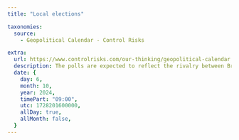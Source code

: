 ```yaml
---
title: "Local elections"

taxonomies:
  source:
    - Geopolitical Calendar - Control Risks

extra:
  url: https://www.controlrisks.com/our-thinking/geopolitical-calendar
  description: The polls are expected to reflect the rivalry between Brazil’s two main political camps, with President Luiz Inácio Lula da Silva likely to back leftist Congressman Guilherme Boulos of the Socialism and Liberty Party who is running for mayor of Sao Paulo. Location- Brazil.
  date: {
    day: 6,
    month: 10,
    year: 2024,
    timePart: "09:00",
    utc: 1728201600000,
    allDay: true,
    allMonth: false,
  }
---
```

